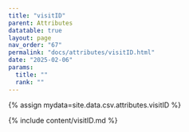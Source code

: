 ```yaml
---
title: "visitID"
parent: Attributes
datatable: true
layout: page
nav_order: "67"
permalink: "docs/attributes/visitID.html"
date: "2025-02-06"
params:
  title: ""
  rank: ""
---
```

{% assign mydata=site.data.csv.attributes.visitID %} 

{% include content/visitID.md %}
